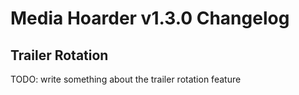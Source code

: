 # Media Hoarder v1.3.0 Changelog

## Trailer Rotation

TODO: write something about the trailer rotation feature
